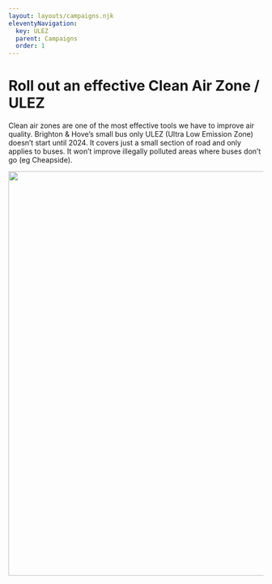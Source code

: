 ```yaml
---
layout: layouts/campaigns.njk
eleventyNavigation:
  key: ULEZ
  parent: Campaigns
  order: 1
---
```


# Roll out an effective Clean Air Zone / ULEZ

Clean air zones are one of the most effective tools we have to improve air quality.  Brighton & Hove’s small bus only ULEZ (Ultra Low Emission Zone) doesn’t start until 2024.  It covers just a small section of road and only applies to buses.  It won’t improve illegally polluted areas where buses don’t go (eg Cheapside).

<img src="{{ '/img/ulez.jpg' | url }}" width="800" />

